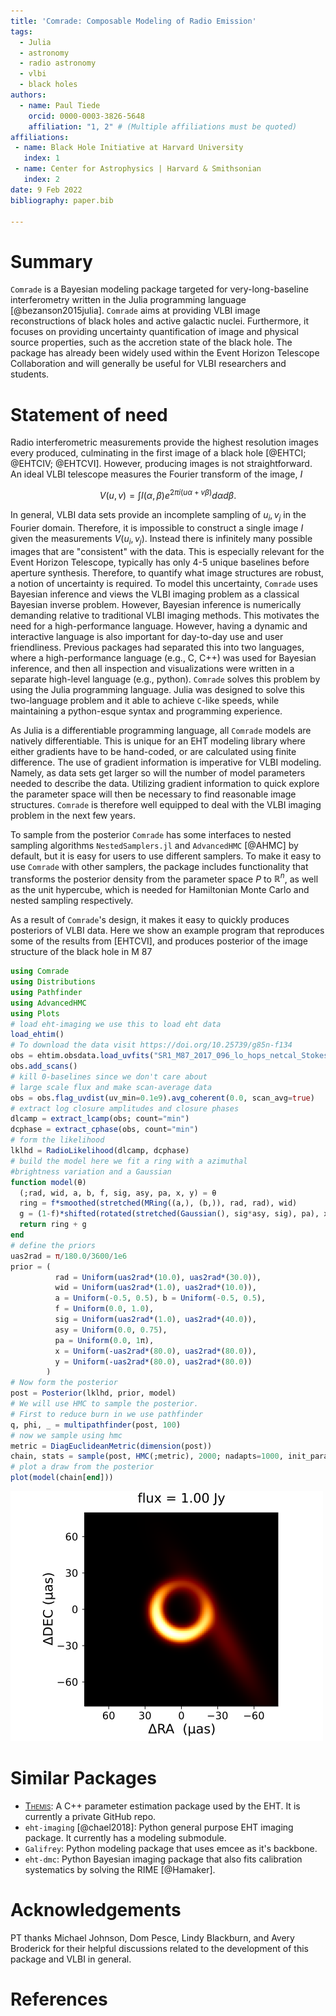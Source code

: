 ```yaml
---
title: 'Comrade: Composable Modeling of Radio Emission'
tags:
  - Julia
  - astronomy
  - radio astronomy
  - vlbi
  - black holes
authors:
  - name: Paul Tiede
    orcid: 0000-0003-3826-5648
    affiliation: "1, 2" # (Multiple affiliations must be quoted)
affiliations:
 - name: Black Hole Initiative at Harvard University
   index: 1
 - name: Center for Astrophysics | Harvard & Smithsonian
   index: 2
date: 9 Feb 2022
bibliography: paper.bib

---
```


# Summary

`Comrade` is a Bayesian modeling package targeted for very-long-baseline interferometry written in the Julia programming language [@bezanson2015julia]. `Comrade` aims at providing VLBI image reconstructions of black holes and active galactic nuclei. Furthermore, it focuses on providing uncertainty quantification of image and physical source properties, such as the accretion state of the black hole. The package has already been widely used within the Event Horizon Telescope Collaboration and will generally be useful for VLBI researchers and students.


# Statement of need

Radio interferometric measurements provide the highest resolution images every produced, culminating in the first image of a black hole [@EHTCI; @EHTCIV; @EHTCVI]. However, producing images is not straightforward.
An ideal VLBI telescope measures the Fourier transform of the image, $I$

$$
V(u,v) = \int I(\alpha, \beta) e^{2\pi i (u\alpha + v\beta)}d\alpha d\beta.
$$

In general, VLBI data sets provide an incomplete sampling of $u_i, v_j$ in the Fourier domain. Therefore, it is impossible to construct a single image $I$ given the measurements $V(u_i, v_j)$. Instead there is infinitely many possible images that are "consistent" with the data. This is especially relevant for the Event Horizon Telescope, typically has only 4-5 unique baselines before aperture synthesis. Therefore, to quantify what image structures are robust, a notion of uncertainty is required. To model this uncertainty, `Comrade` uses Bayesian inference and views the VLBI imaging problem as a classical Bayesian inverse problem. However, Bayesian inference is numerically demanding relative to traditional VLBI imaging methods. This motivates the need for a  high-performance language. However, having a dynamic and interactive language is also important for day-to-day use and user friendliness. Previous packages had separated this into two languages, where a high-performance language (e.g., C, C++) was used for Bayesian inference, and then all inspection and visualizations were written in a separate high-level language (e.g., python). `Comrade` solves this problem by using the Julia programming language. Julia was designed to solve this two-language problem and it able to achieve `C`-like speeds, while maintaining a python-esque syntax and programming experience.

As Julia is a differentiable programming language, all `Comrade` models are natively differentiable. This is unique for an EHT modeling library where either gradients have to be hand-coded, or are calculated using finite difference. The use of gradient information is imperative for VLBI modeling. Namely, as data sets get larger so will the number of model parameters needed to describe the data. Utilizing gradient information to quick explore the parameter space will then be necessary to find reasonable image structures. `Comrade` is therefore well equipped to deal with the VLBI imaging problem in the next few years.

To sample from the posterior `Comrade` has some interfaces to nested sampling algorithms `NestedSamplers.jl` and `AdvancedHMC` [@AHMC] by default, but it is easy for users to use different samplers. To make it easy to use `Comrade` with other samplers, the package includes functionality that transforms the posterior density from the parameter space $P$ to $\mathbb{R}^n$, as well as the unit hypercube, which is needed for Hamiltonian Monte Carlo and nested sampling respectively.

As a result of `Comrade`'s design, it makes it easy to quickly produces posteriors of VLBI data. Here we show an example program that reproduces some of the results from [EHTCVI], and produces posterior of the image structure of the black hole in M 87

```julia
using Comrade
using Distributions
using Pathfinder
using AdvancedHMC
using Plots
# load eht-imaging we use this to load eht data
load_ehtim()
# To download the data visit https://doi.org/10.25739/g85n-f134
obs = ehtim.obsdata.load_uvfits("SR1_M87_2017_096_lo_hops_netcal_StokesI.uvfits")
obs.add_scans()
# kill 0-baselines since we don't care about 
# large scale flux and make scan-average data
obs = obs.flag_uvdist(uv_min=0.1e9).avg_coherent(0.0, scan_avg=true)
# extract log closure amplitudes and closure phases
dlcamp = extract_lcamp(obs; count="min")
dcphase = extract_cphase(obs, count="min")
# form the likelihood
lklhd = RadioLikelihood(dlcamp, dcphase)
# build the model here we fit a ring with a azimuthal 
#brightness variation and a Gaussian
function model(θ)
  (;rad, wid, a, b, f, sig, asy, pa, x, y) = θ
  ring = f*smoothed(stretched(MRing((a,), (b,)), rad, rad), wid)
  g = (1-f)*shifted(rotated(stretched(Gaussian(), sig*asy, sig), pa), x, y)
  return ring + g
end
# define the priors
uas2rad = π/180.0/3600/1e6
prior = (
          rad = Uniform(uas2rad*(10.0), uas2rad*(30.0)),
          wid = Uniform(uas2rad*(1.0), uas2rad*(10.0)),
          a = Uniform(-0.5, 0.5), b = Uniform(-0.5, 0.5),
          f = Uniform(0.0, 1.0),
          sig = Uniform(uas2rad*(1.0), uas2rad*(40.0)),
          asy = Uniform(0.0, 0.75),
          pa = Uniform(0.0, 1π),
          x = Uniform(-uas2rad*(80.0), uas2rad*(80.0)),
          y = Uniform(-uas2rad*(80.0), uas2rad*(80.0))
        )
# Now form the posterior
post = Posterior(lklhd, prior, model)
# We will use HMC to sample the posterior.
# First to reduce burn in we use pathfinder
q, phi, _ = multipathfinder(post, 100)
# now we sample using hmc
metric = DiagEuclideanMetric(dimension(post))
chain, stats = sample(post, HMC(;metric), 2000; nadapts=1000, init_params=phi[1])
# plot a draw from the posterior
plot(model(chain[end]))    
```

![Image of M 87 from `Comrade`](blackhole.png)


# Similar Packages

- [<span style="font-variant:small-caps;">Themis</span>](@themis): A C++ parameter estimation package used by the EHT. It is currently a private GitHub repo. 
- `eht-imaging` [@chael2018]: Python general purpose EHT imaging package. It currently has a modeling submodule.
- `Galifrey`: Python modeling package that uses emcee as it's backbone.
- `eht-dmc`: Python Bayesian imaging package that also fits calibration systematics by solving the RIME [@Hamaker].

# Acknowledgements

PT thanks Michael Johnson, Dom Pesce, Lindy Blackburn, and Avery Broderick for their helpful discussions related to the development of this package and VLBI in general.

# References